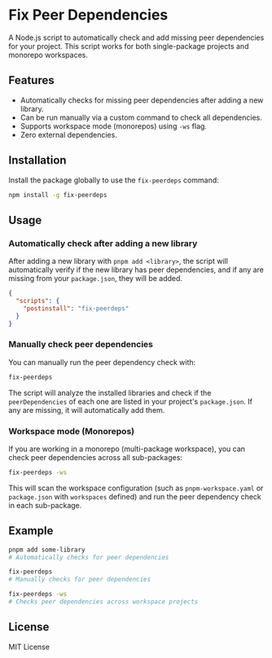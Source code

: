 # Fix Peer Dependencies

A Node.js script to automatically check and add missing peer dependencies for your project. 
This script works for both single-package projects and monorepo workspaces.

## Features

- Automatically checks for missing peer dependencies after adding a new library.
- Can be run manually via a custom command to check all dependencies.
- Supports workspace mode (monorepos) using `-ws` flag.
- Zero external dependencies.

## Installation

Install the package globally to use the `fix-peerdeps` command:

```bash
npm install -g fix-peerdeps
```

## Usage

### Automatically check after adding a new library

After adding a new library with `pnpm add <library>`, the script will automatically verify if the 
new library has peer dependencies, and if any are missing from your `package.json`, they will be added.
```json
{
  "scripts": {
    "postinstall": "fix-peerdeps"
  }
}
```

### Manually check peer dependencies

You can manually run the peer dependency check with:

```bash
fix-peerdeps
```

The script will analyze the installed libraries and check if the `peerDependencies` of each one 
are listed in your project's `package.json`. If any are missing, it will automatically add them.

### Workspace mode (Monorepos)

If you are working in a monorepo (multi-package workspace), you can check peer dependencies across all sub-packages:

```bash
fix-peerdeps -ws
```

This will scan the workspace configuration (such as `pnpm-workspace.yaml` or `package.json` with 
`workspaces` defined) and run the peer dependency check in each sub-package.

## Example

```bash
pnpm add some-library
# Automatically checks for peer dependencies

fix-peerdeps
# Manually checks for peer dependencies

fix-peerdeps -ws
# Checks peer dependencies across workspace projects
```

## License

MIT License
